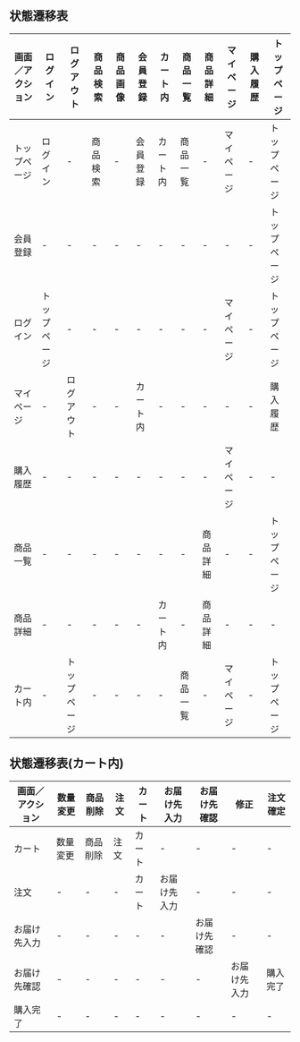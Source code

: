 ## 状態遷移表
|画面／アクション|ログイン|ログアウト|商品検索|商品画像|会員登録|カート内|商品一覧|商品詳細|マイページ|購入履歴|トップページ|
|---------------|-------|---------|--------|-------|-------|-------|-------|--------|----------|-------|----------|
|トップページ|ログイン|-|商品検索|-|会員登録|カート内|商品一覧|-|マイページ|-|トップページ|
|会員登録|-|-|-|-|-|-|-|-|-|-|トップページ|
|ログイン|トップページ|-|-|-|-|-|-|-|マイページ|-|トップページ|
|マイページ|-|ログアウト|-|-|カート内|-|-|-|-|-|購入履歴|トップページ|
|購入履歴|-|-|-|-|-|-|-|-|マイページ|-|-|
|商品一覧|-|-|-|-|-|-|-|商品詳細|-|-|トップページ|
|商品詳細|-|-|-|-|-|カート内|-|商品詳細|-|-|-|
|カート内|-|トップページ|-|-|-|-|商品一覧|-|マイページ|-|トップページ|

## 状態遷移表(カート内)
|画面／アクション|数量変更|商品削除|注文|カート|お届け先入力|お届け先確認|修正|注文確定|
|--------------|-------|-------|----|------|-----------|-----------|----|-------|
|カート|数量変更|商品削除|注文|カート|-|-|-|-|
|注文|-|-|-|カート|お届け先入力|-|-|-|
|お届け先入力|-|-|-|-|-|お届け先確認|-|-|
|お届け先確認|-|-|-|-|-|-|お届け先入力|購入完了|
|購入完了|-|-|-|-|-|-|-|-|

